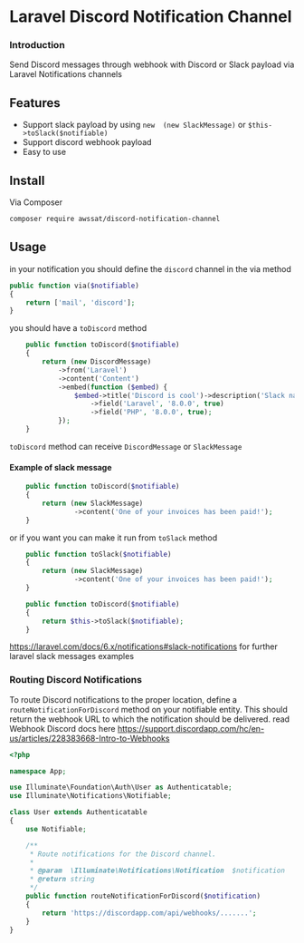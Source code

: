 # Laravel Discord Notification Channel

### Introduction

Send Discord messages through webhook with Discord or Slack payload via Laravel Notifications channels

## Features
- Support slack payload by using `new  (new SlackMessage)` or `$this->toSlack($notifiable)`
- Support discord webhook payload
- Easy to use

## Install

Via Composer
``` bash
composer require awssat/discord-notification-channel
```

## Usage
in your notification you should define the `discord` channel in the via method

```php
public function via($notifiable)
{
    return ['mail', 'discord'];
}
```

you should have a `toDiscord` method

```php
    public function toDiscord($notifiable)
    {
        return (new DiscordMessage)
            ->from('Laravel')
            ->content('Content')
            ->embed(function ($embed) {
                $embed->title('Discord is cool')->description('Slack nah')
                    ->field('Laravel', '8.0.0', true)
                    ->field('PHP', '8.0.0', true);
            });
    }
```

`toDiscord` method can receive `DiscordMessage` or `SlackMessage`

#### Example of slack message

```php
    public function toDiscord($notifiable)
    {
        return (new SlackMessage)
                ->content('One of your invoices has been paid!');
    }
```

or if you want you can make it run from `toSlack` method

```php
    public function toSlack($notifiable)
    {
        return (new SlackMessage)
                ->content('One of your invoices has been paid!');
    }

    public function toDiscord($notifiable)
    {
        return $this->toSlack($notifiable);
    }
```

https://laravel.com/docs/6.x/notifications#slack-notifications for further laravel slack messages examples

### Routing Discord Notifications

To route Discord notifications to the proper location, define a `routeNotificationForDiscord` method on your notifiable entity. This should return the webhook URL to which the notification should be delivered. read Webhook Discord docs here https://support.discordapp.com/hc/en-us/articles/228383668-Intro-to-Webhooks


```php
<?php

namespace App;

use Illuminate\Foundation\Auth\User as Authenticatable;
use Illuminate\Notifications\Notifiable;

class User extends Authenticatable
{
    use Notifiable;

    /**
     * Route notifications for the Discord channel.
     *
     * @param  \Illuminate\Notifications\Notification  $notification
     * @return string
     */
    public function routeNotificationForDiscord($notification)
    {
        return 'https://discordapp.com/api/webhooks/.......';
    }
}

```
